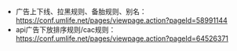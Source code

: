 - 广告上下线、拉黑规则、备胎规则、别名：https://conf.umlife.net/pages/viewpage.action?pageId=58991144
- api广告下放排序规则/cac规则：https://conf.umlife.net/pages/viewpage.action?pageId=64526371